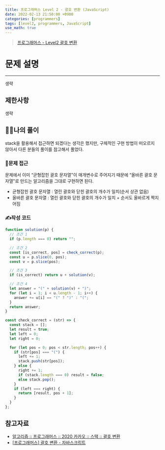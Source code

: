 ```yaml
---
title: 프로그래머스 Level 2 - 괄호 변환 (JavaScript)
date: 2022-02-13 21:50:00 +0900
categories: [programmers]
tags: [level2, programmers, JavaScript]
use_math: true
---
```


> [프로그래머스 - Level2 괄호 변환](https://programmers.co.kr/learn/courses/30/lessons/60058)

# 문제 설명

---

생략

## 제한사항

생략

## 🙋‍♂️나의 풀이

stack을 활용해서 접근하면 되겠다는 생각은 했지만, 구체적인 구현 방법이 떠오르지 않아서 다른 분들의 풀이를 참고해서 풀었다.

### 🤔문제 접근

문제에서 이미 “균형잡힌 괄호 문자열"이 매개변수로 주어지기 때문에 “올바른 괄호 문자열"로 만드는 알고리즘을 그대로 구현하면 된다.

- 균형잡힌 괄호 문자열 : 열린 괄호와 닫힌 괄호의 개수가 일치(순서 상관 없음)
- 올바른 괄호 문자열 : 열린 괄호와 닫힌 괄호의 개수가 일치 + 순서도 올바르게 짝지어짐

### ✍️작성 코드

```javascript
function solution(p) {
  // 조건 1
  if (p.length === 0) return "";

  // 조건 2
  const [is_correct, pos] = check_correct(p);
  const u = p.slice(0, pos);
  const v = p.slice(pos);

  // 조건 3
  if (is_correct) return u + solution(v);

  // 조건 4
  let answer = "(" + solution(v) + ")";
  for (let i = 1; i < u.length - 1; i++) {
    answer += u[i] == "(" ? ")" : "(";
  }
  return answer;
}

const check_correct = (str) => {
  const stack = [];
  let result = true;
  let left = 0;
  let right = 0;

  for (let pos = 0; pos < str.length; pos++) {
    if (str[pos] === "(") {
      left += 1;
      stack.push(str[pos]);
    } else {
      right += 1;
      if (stack.length === 0) result = false;
      else stack.pop();
    }
    if (left === right) {
      return [result, pos + 1];
    }
  }
};
```

## 참고자료

- [알고리즘 :: 프로그래머스 :: 2020 카카오 :: 스택 :: 괄호 변환](https://velog.io/@embeddedjune/%EC%95%8C%EA%B3%A0%EB%A6%AC%EC%A6%98-%ED%94%84%EB%A1%9C%EA%B7%B8%EB%9E%98%EB%A8%B8%EC%8A%A4-2020-%EC%B9%B4%EC%B9%B4%EC%98%A4-%EC%8A%A4%ED%83%9D-%EA%B4%84%ED%98%B8-%EB%B3%80%ED%99%98)
- [[프로그래머스] 괄호 변환 - 자바스크립트](https://gobae.tistory.com/62)
